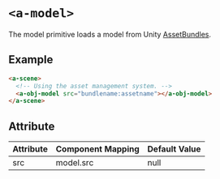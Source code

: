 # `<a-model>`

The model primitive loads a model from Unity [AssetBundles](https://docs.unity3d.com/Manual/AssetBundlesIntro.html).

## Example

```html
<a-scene>
  <!-- Using the asset management system. -->
  <a-obj-model src="bundlename:assetname"></a-obj-model>
</a-scene>
```

## Attribute

| Attribute | Component Mapping | Default Value |
|-----------|-------------------|---------------|
| src       | model.src         | null          |

